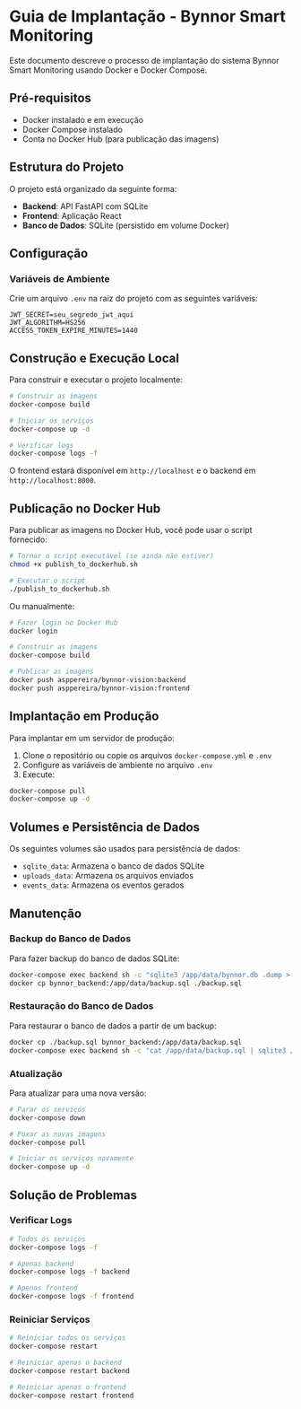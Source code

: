 # Guia de Implantação - Bynnor Smart Monitoring

Este documento descreve o processo de implantação do sistema Bynnor Smart Monitoring usando Docker e Docker Compose.

## Pré-requisitos

- Docker instalado e em execução
- Docker Compose instalado
- Conta no Docker Hub (para publicação das imagens)

## Estrutura do Projeto

O projeto está organizado da seguinte forma:

- **Backend**: API FastAPI com SQLite
- **Frontend**: Aplicação React
- **Banco de Dados**: SQLite (persistido em volume Docker)

## Configuração

### Variáveis de Ambiente

Crie um arquivo `.env` na raiz do projeto com as seguintes variáveis:

```
JWT_SECRET=seu_segredo_jwt_aqui
JWT_ALGORITHM=HS256
ACCESS_TOKEN_EXPIRE_MINUTES=1440
```

## Construção e Execução Local

Para construir e executar o projeto localmente:

```bash
# Construir as imagens
docker-compose build

# Iniciar os serviços
docker-compose up -d

# Verificar logs
docker-compose logs -f
```

O frontend estará disponível em `http://localhost` e o backend em `http://localhost:8000`.

## Publicação no Docker Hub

Para publicar as imagens no Docker Hub, você pode usar o script fornecido:

```bash
# Tornar o script executável (se ainda não estiver)
chmod +x publish_to_dockerhub.sh

# Executar o script
./publish_to_dockerhub.sh
```

Ou manualmente:

```bash
# Fazer login no Docker Hub
docker login

# Construir as imagens
docker-compose build

# Publicar as imagens
docker push asppereira/bynnor-vision:backend
docker push asppereira/bynnor-vision:frontend
```

## Implantação em Produção

Para implantar em um servidor de produção:

1. Clone o repositório ou copie os arquivos `docker-compose.yml` e `.env`
2. Configure as variáveis de ambiente no arquivo `.env`
3. Execute:

```bash
docker-compose pull
docker-compose up -d
```

## Volumes e Persistência de Dados

Os seguintes volumes são usados para persistência de dados:

- `sqlite_data`: Armazena o banco de dados SQLite
- `uploads_data`: Armazena os arquivos enviados
- `events_data`: Armazena os eventos gerados

## Manutenção

### Backup do Banco de Dados

Para fazer backup do banco de dados SQLite:

```bash
docker-compose exec backend sh -c "sqlite3 /app/data/bynnor.db .dump > /app/data/backup.sql"
docker cp bynnor_backend:/app/data/backup.sql ./backup.sql
```

### Restauração do Banco de Dados

Para restaurar o banco de dados a partir de um backup:

```bash
docker cp ./backup.sql bynnor_backend:/app/data/backup.sql
docker-compose exec backend sh -c "cat /app/data/backup.sql | sqlite3 /app/data/bynnor.db"
```

### Atualização

Para atualizar para uma nova versão:

```bash
# Parar os serviços
docker-compose down

# Puxar as novas imagens
docker-compose pull

# Iniciar os serviços novamente
docker-compose up -d
```

## Solução de Problemas

### Verificar Logs

```bash
# Todos os serviços
docker-compose logs -f

# Apenas backend
docker-compose logs -f backend

# Apenas frontend
docker-compose logs -f frontend
```

### Reiniciar Serviços

```bash
# Reiniciar todos os serviços
docker-compose restart

# Reiniciar apenas o backend
docker-compose restart backend

# Reiniciar apenas o frontend
docker-compose restart frontend
```
